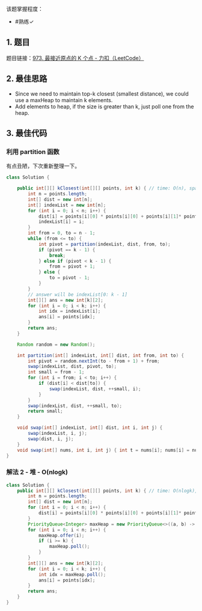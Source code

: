 
该题掌握程度：
- #熟练✓

## 1. 题目
题目链接：[973. 最接近原点的 K 个点 - 力扣（LeetCode）](https://leetcode.cn/problems/k-closest-points-to-origin/description/)

## 2. 最佳思路

- Since we need to maintain top-k closest (smallest distance), we could use a maxHeap to maintain k elements.
- Add elements to heap, if the size is greater than k, just poll one from the heap.
## 3. 最佳代码
### 利用 partition 函数

有点丑陋，下次重新整理一下。
```java
class Solution {

    public int[][] kClosest(int[][] points, int k) { // time: O(n), space: O(n)
        int n = points.length;
        int[] dist = new int[n];
        int[] indexList = new int[n];
        for (int i = 0; i < n; i++) {
            dist[i] = points[i][0] * points[i][0] + points[i][1]* points[i][1];
            indexList[i] = i;
        }
        int from = 0, to = n - 1;
        while (from <= to) {
            int pivot = partition(indexList, dist, from, to);
            if (pivot == k - 1) {
                break;
            } else if (pivot < k - 1) {
                from = pivot + 1;
            } else {
                to = pivot - 1;
            }
        }
        // answer will be indexList[0: k - 1]
        int[][] ans = new int[k][2];
        for (int i = 0; i < k; i++) {
            int idx = indexList[i];
            ans[i] = points[idx];
        }
        return ans;
    }

    Random random = new Random();

    int partition(int[] indexList, int[] dist, int from, int to) {
        int pivot = random.nextInt(to - from + 1) + from;
        swap(indexList, dist, pivot, to);
        int small = from - 1;
        for (int i = from; i < to; i++) {
            if (dist[i] < dist[to]) {
                swap(indexList, dist, ++small, i);
            }
        }
        swap(indexList, dist, ++small, to);
        return small;
    }

    void swap(int[] indexList, int[] dist, int i, int j) {
        swap(indexList, i, j);
        swap(dist, i, j);
    }
    void swap(int[] nums, int i, int j) { int t = nums[i]; nums[i] = nums[j]; nums[j] = t; }
}
```
### 解法 2 - 堆 - O(nlogk)

```java
class Solution {
    public int[][] kClosest(int[][] points, int k) { // time: O(nlogk), space: O(n)
        int n = points.length;
        int[] dist = new int[n];
        for (int i = 0; i < n; i++) {
            dist[i] = points[i][0] * points[i][0] + points[i][1]* points[i][1];
        }
        PriorityQueue<Integer> maxHeap = new PriorityQueue<>((a, b) -> Integer.compare(dist[b], dist[a]));
        for (int i = 0; i < n; i++) {
            maxHeap.offer(i);
            if (i >= k) {
                maxHeap.poll();
            }
        }
        int[][] ans = new int[k][2];
        for (int i = 0; i < k; i++) {
            int idx = maxHeap.poll();
            ans[i] = points[idx];
        }
        return ans;
    }
}
```

